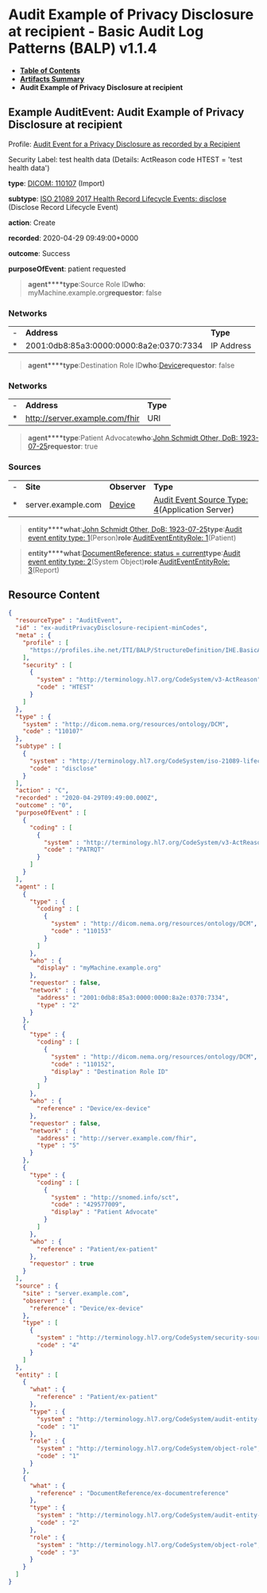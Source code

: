 # Audit Example of Privacy Disclosure at recipient - Basic Audit Log Patterns (BALP) v1.1.4

* [**Table of Contents**](toc.md)
* [**Artifacts Summary**](artifacts.md)
* **Audit Example of Privacy Disclosure at recipient**

## Example AuditEvent: Audit Example of Privacy Disclosure at recipient

Profile: [Audit Event for a Privacy Disclosure as recorded by a Recipient](StructureDefinition-IHE.BasicAudit.PrivacyDisclosure.Recipient.md)

Security Label: test health data (Details: ActReason code HTEST = 'test health data')

**type**: [DICOM: 110107](http://hl7.org/fhir/R4/codesystem-dicom-dcim.html#dicom-dcim-110107) (Import)

**subtype**: [ISO 21089 2017 Health Record Lifecycle Events: disclose](http://terminology.hl7.org/6.5.0/CodeSystem-iso-21089-lifecycle.html#iso-21089-lifecycle-disclose) (Disclose Record Lifecycle Event)

**action**: Create

**recorded**: 2020-04-29 09:49:00+0000

**outcome**: Success

**purposeOfEvent**: patient requested

> **agent****type**:Source Role ID**who**: myMachine.example.org**requestor**: false

### Networks

| | | |
| :--- | :--- | :--- |
| - | **Address** | **Type** |
| * | 2001:0db8:85a3:0000:0000:8a2e:0370:7334 | IP Address |


> **agent****type**:Destination Role ID**who**:[Device](Device-ex-device.md)**requestor**: false

### Networks

| | | |
| :--- | :--- | :--- |
| - | **Address** | **Type** |
| * | http://server.example.com/fhir | URI |


> **agent****type**:Patient Advocate**who**:[John Schmidt Other, DoB: 1923-07-25](Patient-ex-patient.md)**requestor**: true

### Sources

| | | | |
| :--- | :--- | :--- | :--- |
| - | **Site** | **Observer** | **Type** |
| * | server.example.com | [Device](Device-ex-device.md) | [Audit Event Source Type: 4](http://terminology.hl7.org/6.5.0/CodeSystem-security-source-type.html#security-source-type-4)(Application Server) |

> **entity****what**:[John Schmidt Other, DoB: 1923-07-25](Patient-ex-patient.md)**type**:[Audit event entity type: 1](http://terminology.hl7.org/6.5.0/CodeSystem-audit-entity-type.html#audit-entity-type-1)(Person)**role**:[AuditEventEntityRole: 1](http://terminology.hl7.org/6.5.0/CodeSystem-object-role.html#object-role-1)(Patient)

> **entity****what**:[DocumentReference: status = current](DocumentReference-ex-documentreference.md)**type**:[Audit event entity type: 2](http://terminology.hl7.org/6.5.0/CodeSystem-audit-entity-type.html#audit-entity-type-2)(System Object)**role**:[AuditEventEntityRole: 3](http://terminology.hl7.org/6.5.0/CodeSystem-object-role.html#object-role-3)(Report)



## Resource Content

```json
{
  "resourceType" : "AuditEvent",
  "id" : "ex-auditPrivacyDisclosure-recipient-minCodes",
  "meta" : {
    "profile" : [
      "https://profiles.ihe.net/ITI/BALP/StructureDefinition/IHE.BasicAudit.PrivacyDisclosure.Recipient"
    ],
    "security" : [
      {
        "system" : "http://terminology.hl7.org/CodeSystem/v3-ActReason",
        "code" : "HTEST"
      }
    ]
  },
  "type" : {
    "system" : "http://dicom.nema.org/resources/ontology/DCM",
    "code" : "110107"
  },
  "subtype" : [
    {
      "system" : "http://terminology.hl7.org/CodeSystem/iso-21089-lifecycle",
      "code" : "disclose"
    }
  ],
  "action" : "C",
  "recorded" : "2020-04-29T09:49:00.000Z",
  "outcome" : "0",
  "purposeOfEvent" : [
    {
      "coding" : [
        {
          "system" : "http://terminology.hl7.org/CodeSystem/v3-ActReason",
          "code" : "PATRQT"
        }
      ]
    }
  ],
  "agent" : [
    {
      "type" : {
        "coding" : [
          {
            "system" : "http://dicom.nema.org/resources/ontology/DCM",
            "code" : "110153"
          }
        ]
      },
      "who" : {
        "display" : "myMachine.example.org"
      },
      "requestor" : false,
      "network" : {
        "address" : "2001:0db8:85a3:0000:0000:8a2e:0370:7334",
        "type" : "2"
      }
    },
    {
      "type" : {
        "coding" : [
          {
            "system" : "http://dicom.nema.org/resources/ontology/DCM",
            "code" : "110152",
            "display" : "Destination Role ID"
          }
        ]
      },
      "who" : {
        "reference" : "Device/ex-device"
      },
      "requestor" : false,
      "network" : {
        "address" : "http://server.example.com/fhir",
        "type" : "5"
      }
    },
    {
      "type" : {
        "coding" : [
          {
            "system" : "http://snomed.info/sct",
            "code" : "429577009",
            "display" : "Patient Advocate"
          }
        ]
      },
      "who" : {
        "reference" : "Patient/ex-patient"
      },
      "requestor" : true
    }
  ],
  "source" : {
    "site" : "server.example.com",
    "observer" : {
      "reference" : "Device/ex-device"
    },
    "type" : [
      {
        "system" : "http://terminology.hl7.org/CodeSystem/security-source-type",
        "code" : "4"
      }
    ]
  },
  "entity" : [
    {
      "what" : {
        "reference" : "Patient/ex-patient"
      },
      "type" : {
        "system" : "http://terminology.hl7.org/CodeSystem/audit-entity-type",
        "code" : "1"
      },
      "role" : {
        "system" : "http://terminology.hl7.org/CodeSystem/object-role",
        "code" : "1"
      }
    },
    {
      "what" : {
        "reference" : "DocumentReference/ex-documentreference"
      },
      "type" : {
        "system" : "http://terminology.hl7.org/CodeSystem/audit-entity-type",
        "code" : "2"
      },
      "role" : {
        "system" : "http://terminology.hl7.org/CodeSystem/object-role",
        "code" : "3"
      }
    }
  ]
}

```

